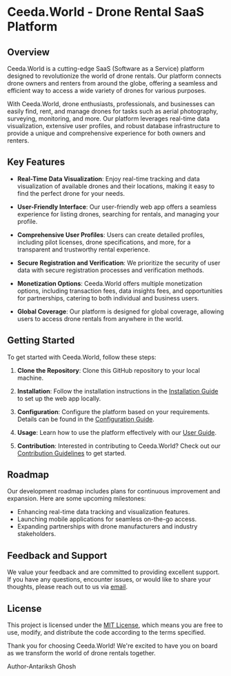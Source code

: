 # Ceeda.World - Drone Rental SaaS Platform

## Overview

Ceeda.World is a cutting-edge SaaS (Software as a Service) platform designed to revolutionize the world of drone rentals. Our platform connects drone owners and renters from around the globe, offering a seamless and efficient way to access a wide variety of drones for various purposes.

With Ceeda.World, drone enthusiasts, professionals, and businesses can easily find, rent, and manage drones for tasks such as aerial photography, surveying, monitoring, and more. Our platform leverages real-time data visualization, extensive user profiles, and robust database infrastructure to provide a unique and comprehensive experience for both owners and renters.

## Key Features

- **Real-Time Data Visualization**: Enjoy real-time tracking and data visualization of available drones and their locations, making it easy to find the perfect drone for your needs.

- **User-Friendly Interface**: Our user-friendly web app offers a seamless experience for listing drones, searching for rentals, and managing your profile.

- **Comprehensive User Profiles**: Users can create detailed profiles, including pilot licenses, drone specifications, and more, for a transparent and trustworthy rental experience.

- **Secure Registration and Verification**: We prioritize the security of user data with secure registration processes and verification methods.

- **Monetization Options**: Ceeda.World offers multiple monetization options, including transaction fees, data insights fees, and opportunities for partnerships, catering to both individual and business users.

- **Global Coverage**: Our platform is designed for global coverage, allowing users to access drone rentals from anywhere in the world.

## Getting Started

To get started with Ceeda.World, follow these steps:

1. **Clone the Repository**: Clone this GitHub repository to your local machine.

2. **Installation**: Follow the installation instructions in the [Installation Guide](./docs/installation.md) to set up the web app locally.

3. **Configuration**: Configure the platform based on your requirements. Details can be found in the [Configuration Guide](./docs/configuration.md).

4. **Usage**: Learn how to use the platform effectively with our [User Guide](./docs/user-guide.md).

5. **Contribution**: Interested in contributing to Ceeda.World? Check out our [Contribution Guidelines](./CONTRIBUTING.md) to get started.

## Roadmap

Our development roadmap includes plans for continuous improvement and expansion. Here are some upcoming milestones:

- Enhancing real-time data tracking and visualization features.
- Launching mobile applications for seamless on-the-go access.
- Expanding partnerships with drone manufacturers and industry stakeholders.

## Feedback and Support

We value your feedback and are committed to providing excellent support. If you have any questions, encounter issues, or would like to share your thoughts, please reach out to us via [email](mailto:support@ceeda.world).

## License

This project is licensed under the [MIT License](./LICENSE), which means you are free to use, modify, and distribute the code according to the terms specified.

Thank you for choosing Ceeda.World! We're excited to have you on board as we transform the world of drone rentals together.


Author-Antariksh Ghosh
